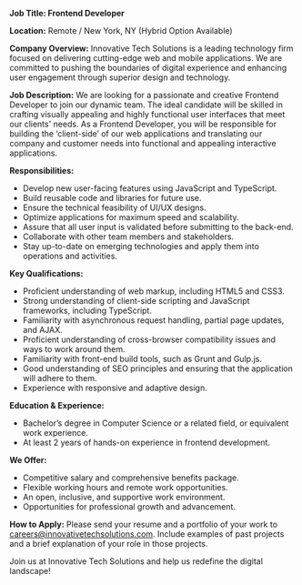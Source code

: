 **Job Title: Frontend Developer**

**Location:** Remote / New York, NY (Hybrid Option Available)

**Company Overview:**
Innovative Tech Solutions is a leading technology firm focused on delivering cutting-edge web and mobile applications. We are committed to pushing the boundaries of digital experience and enhancing user engagement through superior design and technology.

**Job Description:**
We are looking for a passionate and creative Frontend Developer to join our dynamic team. The ideal candidate will be skilled in crafting visually appealing and highly functional user interfaces that meet our clients' needs. As a Frontend Developer, you will be responsible for building the ‘client-side’ of our web applications and translating our company and customer needs into functional and appealing interactive applications.

**Responsibilities:**

- Develop new user-facing features using JavaScript and TypeScript.
- Build reusable code and libraries for future use.
- Ensure the technical feasibility of UI/UX designs.
- Optimize applications for maximum speed and scalability.
- Assure that all user input is validated before submitting to the back-end.
- Collaborate with other team members and stakeholders.
- Stay up-to-date on emerging technologies and apply them into operations and activities.

**Key Qualifications:**

- Proficient understanding of web markup, including HTML5 and CSS3.
- Strong understanding of client-side scripting and JavaScript frameworks, including TypeScript.
- Familiarity with asynchronous request handling, partial page updates, and AJAX.
- Proficient understanding of cross-browser compatibility issues and ways to work around them.
- Familiarity with front-end build tools, such as Grunt and Gulp.js.
- Good understanding of SEO principles and ensuring that the application will adhere to them.
- Experience with responsive and adaptive design.

**Education & Experience:**

- Bachelor’s degree in Computer Science or a related field, or equivalent work experience.
- At least 2 years of hands-on experience in frontend development.

**We Offer:**

- Competitive salary and comprehensive benefits package.
- Flexible working hours and remote work opportunities.
- An open, inclusive, and supportive work environment.
- Opportunities for professional growth and advancement.

**How to Apply:**
Please send your resume and a portfolio of your work to careers@innovativetechsolutions.com. Include examples of past projects and a brief explanation of your role in those projects.

Join us at Innovative Tech Solutions and help us redefine the digital landscape!

